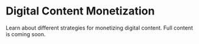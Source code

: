 # Digital Content Monetization

Learn about different strategies for monetizing digital content. Full content is coming soon.